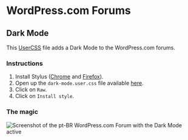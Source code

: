 # WordPress.com Forums

## Dark Mode

This [UserCSS](https://github.com/openstyles/stylus/wiki/Usercss) file adds a Dark Mode to the WordPress.com forums.

### Instructions

1. Install Stylus ([Chrome](https://chrome.google.com/webstore/detail/stylus/clngdbkpkpeebahjckkjfobafhncgmne?hl=en) and [Firefox](https://addons.mozilla.org/en-US/firefox/addon/styl-us/)).
2. Open up the `dark-mode.user.css` file available [here](https://github.com/RafaelFunchal/wpcom-forums/blob/master/dark-mode.user.css).
3. Click on `Raw`.
4. Click on `Install style`.

### The magic
![Screenshot of the pt-BR WordPress.com Forum with the Dark Mode active](https://cldup.com/sTIB0NLu-2.png)
